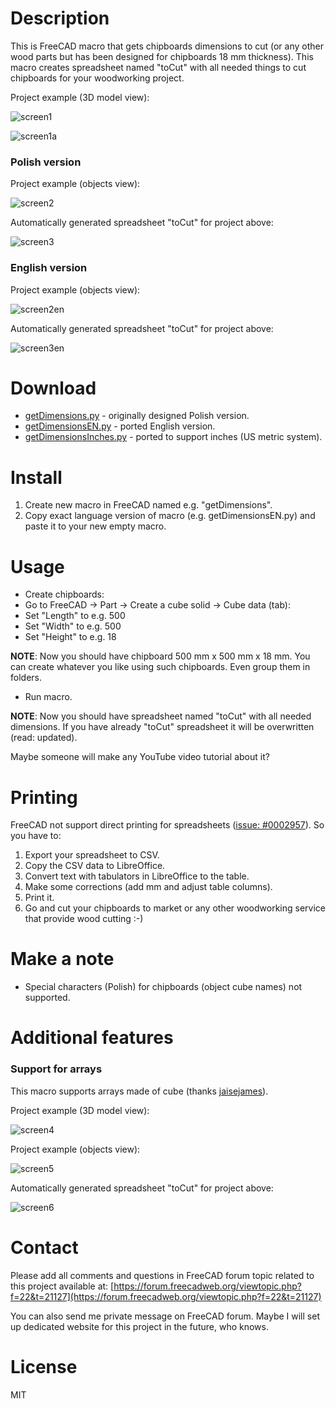 # Description

This is FreeCAD macro that gets chipboards dimensions to cut (or any other wood parts but has been designed for chipboards 18 mm thickness). This macro creates spreadsheet named "toCut" with all needed things to cut chipboards for your woodworking project.

Project example (3D model view):

![screen1](https://raw.githubusercontent.com/dprojects/getDimensions/master/screenshot1.png)

![screen1a](https://raw.githubusercontent.com/dprojects/getDimensions/master/screenshot1a.png)

### Polish version

Project example (objects view):

![screen2](https://raw.githubusercontent.com/dprojects/getDimensions/master/screenshot2.png)

Automatically generated spreadsheet "toCut" for project above:

![screen3](https://raw.githubusercontent.com/dprojects/getDimensions/master/screenshot3.png)

### English version

Project example (objects view):

![screen2en](https://raw.githubusercontent.com/dprojects/getDimensions/master/screenshot2EN.png)

Automatically generated spreadsheet "toCut" for project above:

![screen3en](https://raw.githubusercontent.com/dprojects/getDimensions/master/screenshot3EN.png)

# Download

* [getDimensions.py](https://raw.githubusercontent.com/dprojects/getDimensions/master/getDimensions.py) - originally designed Polish version.
* [getDimensionsEN.py](https://raw.githubusercontent.com/dprojects/getDimensions/master/getDimensionsEN.py) - ported English version.
* [getDimensionsInches.py](https://raw.githubusercontent.com/dprojects/getDimensions/master/getDimensionsInches.py) - ported to support inches (US metric system).

# Install

1. Create new macro in FreeCAD named e.g. "getDimensions".
2. Copy exact language version of macro (e.g. getDimensionsEN.py) and paste it to your new empty macro.

# Usage

* Create chipboards:
 * Go to FreeCAD -> Part -> Create a cube solid -> Cube data (tab):
 * Set "Length" to e.g. 500
 * Set "Width" to e.g. 500
 * Set "Height" to e.g. 18

**NOTE**: Now you should have chipboard 500 mm x 500 mm x 18 mm. You can create whatever you like using such chipboards. Even group them in folders.

* Run macro.

**NOTE**: Now you should have spreadsheet named "toCut" with all needed dimensions. If you have already "toCut" spreadsheet it will be overwritten (read: updated).

Maybe someone will make any YouTube video tutorial about it?

# Printing

FreeCAD not support direct printing for spreadsheets ([issue: #0002957](http://freecadweb.org/tracker/view.php?id=2957)). So you have to:

1. Export your spreadsheet to CSV.
2. Copy the CSV data to LibreOffice.
3. Convert text with tabulators in LibreOffice to the table.
4. Make some corrections (add mm and adjust table columns).
5. Print it.
6. Go and cut your chipboards to market or any other woodworking service that provide wood cutting :-)

# Make a note

* Special characters (Polish) for chipboards (object cube names) not supported.

# Additional features

### Support for arrays

This macro supports arrays made of cube (thanks [jaisejames](https://forum.freecadweb.org/memberlist.php?mode=viewprofile&u=10269)).

Project example (3D model view):

![screen4](https://raw.githubusercontent.com/dprojects/getDimensions/master/screenshot4.png)

Project example (objects view):

![screen5](https://raw.githubusercontent.com/dprojects/getDimensions/master/screenshot5.png)

Automatically generated spreadsheet "toCut" for project above:

![screen6](https://raw.githubusercontent.com/dprojects/getDimensions/master/screenshot6.png)


# Contact

Please add all comments and questions in FreeCAD forum topic related to this project available at:
[https://forum.freecadweb.org/viewtopic.php?f=22&t=21127](https://forum.freecadweb.org/viewtopic.php?f=22&t=21127)

You can also send me private message on FreeCAD forum. Maybe I will set up dedicated website for this project in the future, who knows.

# License

MIT
